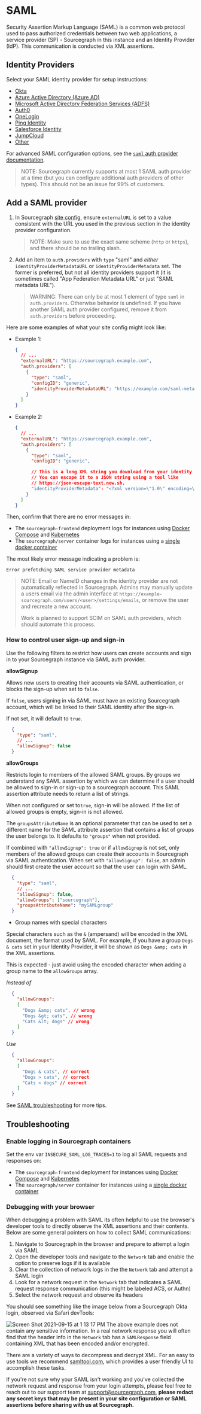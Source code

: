 # SAML
Security Assertion Markup Language (SAML) is a common web protocol used to pass authorized credentials between two web applications, a service provider (SP) - Sourcegraph in this instance and an Identity Provider (IdP). This communication is conducted via XML assertions.

## Identity Providers

Select your SAML identity provider for setup instructions:

- [Okta](okta.md)
- [Azure Active Directory (Azure AD)](azure_ad.md)
- [Microsoft Active Directory Federation Services (ADFS)](microsoft_adfs.md)
- [Auth0](generic.md)
- [OneLogin](one_login.md)
- [Ping Identity](generic.md)
- [Salesforce Identity](generic.md)
- [JumpCloud](jump_cloud.md)
- [Other](generic.md)

For advanced SAML configuration options, see the [`saml` auth provider documentation](../../config/site_config.md#saml).

> NOTE: Sourcegraph currently supports at most 1 SAML auth provider at a time (but you can configure additional auth providers of other types). This should not be an issue for 99% of customers.

## Add a SAML provider

1. In Sourcegraph [site config](../../config/site_config.md), ensure `externalURL` is set to a value consistent with the URL you used in the previous section in the identity provider configuration.

    > NOTE: Make sure to use the exact same scheme (`http` or `https`), and there should be no trailing slash.

2. Add an item to `auth.providers` with `type` "saml" and *either* `identityProviderMetadataURL` or `identityProviderMetadata` set. The former is preferred, but not all identity providers support it (it is sometimes called "App Federation Metadata URL" or just "SAML metadata URL").

    > WARNING: There can only be at most 1 element of type `saml` in `auth.providers`. Otherwise behavior is undefined. If you have another SAML auth provider configured, remove it from `auth.providers` before proceeding.

Here are some examples of what your site config might look like:

- Example 1:

  ```json
  {
    // ...
    "externalURL": "https://sourcegraph.example.com",
    "auth.providers": [
      {
        "type": "saml",
        "configID": "generic",
        "identityProviderMetadataURL": "https://example.com/saml-metadata"
      }
    ]
  }
  ```

- Example 2:

  ```json
  {
    // ...
    "externalURL": "https://sourcegraph.example.com",
    "auth.providers": [
      {
        "type": "saml",
        "configID": "generic",

        // This is a long XML string you download from your identity provider.
        // You can escape it to a JSON string using a tool like
        // https://json-escape-text.now.sh.
        "identityProviderMetadata": "<?xml version=\"1.0\" encoding=\"utf-8\"?><EntityDescriptor ID=\"_86c6d3fd-e0a9-4b99-b830-40b248003fb9\" entityID=\"https://sts.windows.net/6c1b91af-8e37-4921-bbfa-ef68aa2e2d1e/\" xmlns=\"urn:oasis:names:tc:SAML:2.0:metadata\"><Signature xmlns=\"http://www.w3.org/2000/09/xmldsig#\"><SignedInfo><CanonicalizationMethod Algorithm=\"http://www.w3.org/2001/10/xml-exc-c14n#\" /><SignatureMethod Algorithm=\"http://www.w3.org/2001/04/xmldsig-more#rsa-sha256\" /><Reference URI=\"#_86c6d3fd-e0a9-4b99-b830-40b248003fb9\"><Transforms><Transform Algorithm=\"http://www.w3.org/2000/09/xmldsig#enveloped-signature\" /><Transform Algorithm=\"http://www.w3.org/2001/10/xml-exc-c14n#\" /></Transforms><DigestMethod Algorithm=\"http://www.w3.org/2001/04/xmlenc#sha256\" /><DigestValue> ..."
      }
    ]
  }
  ```

Then, confirm that there are no error messages in:

- The `sourcegraph-frontend` deployment logs for instances using [Docker Compose](../../deploy/docker-compose/index.md) and [Kubernetes](../../deploy/kubernetes/index.md)
- The `sourcegraph/server` container logs for instances using a [single docker container](../../deploy/docker-single-container/index.md)

The most likely error message indicating a problem is:

```
Error prefetching SAML service provider metadata
```

> NOTE: Email or NameID changes in the identity provider are not automatically reflected in Sourcegraph. Admins may manually update a users email via the admin interface at `https://example-sourcegraph.com/users/<user>/settings/emails`, or remove the user and recreate a new account. 
>
> Work is planned to support SCIM on SAML auth providers, which should automate this process.

### How to control user sign-up and sign-in

Use the following filters to restrict how users can create accounts and sign in to your Sourcegraph instance via SAML auth provider.

**allowSignup**

  Allows new users to creating their accounts via SAML authentication, or blocks the sign-up when set to `false`.

  If `false`, users signing in via SAML must have an existing Sourcegraph account, which will be linked to their SAML identity after the sign-in.

  If not set, it will default to `true`.

  ```json
    {
      "type": "saml",
      // ...
      "allowSignup": false
    }
  ```

**allowGroups**

  Restricts login to members of the allowed SAML groups. By groups we understand any SAML assertion by which we can determine if a user should be allowed to sign-in or sign-up to a sourcegraph account. This SAML assertion attribute needs to return a list of strings.

  When not configured or set to`true`, sign-in will be allowed.
  If the list of allowed groups is empty, sign-in is not allowed.

  The `groupsAttributeName` is an optional parameter that can be used to set a different name for the SAML attribute assertion that contains a list of groups the user belongs to. It defaults to `"groups"` when not provided.

  If combined with `"allowSignup": true` or if `allowSignup` is not set, only members of the allowed groups can create their accounts in Sourcegraph via SAML authentication.
  When set with `"allowSignup": false`, an admin should first create the user account so that the user can login with SAML.

  ```json
    {
      "type": "saml",
      // ...
      "allowSignup": false,
      "allowGroups": ["sourcegraph"],
      "groupsAttributeName": "mySAMLgroup"
    }
  ```

  * Group names with special characters

  Special characters such as the `&` (ampersand) will be encoded in the XML document, the format used by SAML. For example, if you have a group `Dogs & cats` set in your Identity Provider, it will be shown as `Dogs &amp; cats` in the XML assertions.

  This is expected - just avoid using the encoded character when adding a group name to the `allowGroups` array.

  _Instead of_
  ```json
    {
      "allowGroups":
      [
        "Dogs &amp; cats", // wrong
        "Dogs &gt; cats", // wrong
        "Cats &lt; dogs" // wrong
      ]
    }
  ```

  _Use_
  ```json
    {
      "allowGroups":
      [
        "Dogs & cats", // correct
        "Dogs > cats", // correct
        "Cats < dogs" // correct
      ]
    }
  ```

See [SAML troubleshooting](#troubleshooting) for more tips.

## Troubleshooting

### Enable logging in Sourcegraph containers
Set the env var `INSECURE_SAML_LOG_TRACES=1` to log all SAML requests and responses on:

- The `sourcegraph-frontend` deployment for instances using [Docker Compose](../../deploy/docker-compose/index.md) and [Kubernetes](../../deploy/kubernetes/index.md)
- The `sourcegraph/server` container for instances using a [single docker container](../../deploy/docker-single-container/index.md)

### Debugging with your browser
When debugging a problem with SAML its often helpful to use the browser's developer tools to directly observe the XML assertions and their contents. Below are some general pointers on how to collect SAML communications:

1. Navigate to Sourcegraph in the browser and prepare to attempt a login via SAML
2. Open the developer tools and navigate to the `Network` tab and enable the option to preserve logs if it is available
3. Clear the collection of network logs in the the `Network` tab and attempt a SAML login
4. Look for a network request in the `Network` tab that indicates a SAML request response communication (this might be labeled ACS, or Authn)
5. Select the network request and observe its headers

You should see something like the image below from a Sourcegraph Okta login, observed via Safari devTools:

![Screen Shot 2021-09-15 at 1 13 17 PM](https://user-images.githubusercontent.com/13024338/134255811-88250622-7f0e-42f8-91b0-a3f7bf5274fc.png)
The above example does not contain any sensitive information. In a real network response you will often find that the header info in the `Network` tab has a `SAMLResponse` field containing XML that has been encoded and/or encrypted. 

There are a variety of ways to decompress and decrypt XML. For an easy to use tools we recommend [samltool.com](https://www.samltool.com/), which provides a user friendly UI to accomplish these tasks.

If you're not sure why your SAML isn't working and you've collected the network request and response from your login attempts, please feel free to reach out to our support team at [support@sourcegraph.com](mailto:support@sourcegraph.com), **please redact any secret keys that may be present in your site configuration or SAML assertions before sharing with us at Sourcegraph.** 



